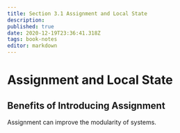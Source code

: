 ```yaml
---
title: Section 3.1 Assignment and Local State
description: 
published: true
date: 2020-12-19T23:36:41.318Z
tags: book-notes
editor: markdown
---
```


# Assignment and Local State

## Benefits of Introducing Assignment

Assignment can improve the modularity of systems. 